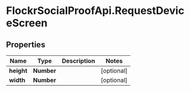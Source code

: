 # FlockrSocialProofApi.RequestDeviceScreen

## Properties
Name | Type | Description | Notes
------------ | ------------- | ------------- | -------------
**height** | **Number** |  | [optional] 
**width** | **Number** |  | [optional] 

